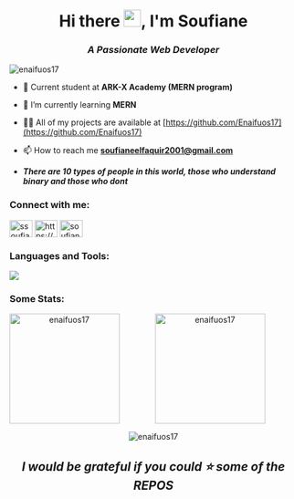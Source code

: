 <h1 align="center"> Hi there
    <img src="https://media1.giphy.com/media/DRUAoxfi694kCydNN1/giphy.gif?cid=6c09b952e7164e5878e38181ec2d6c77326dc9ee3c0ec1ff&rid=giphy.gif&ct=s" height="30px"></img>, I'm Soufiane</h1>
<h3 align="center"><em>A Passionate Web Developer</em></h3>

<p align="left"> <img src="https://komarev.com/ghpvc/?username=enaifuos17&label=Profile%20views&color=0E4C92&style=flat" alt="enaifuos17" /> </p>

- 📝 Current student at **ARK-X Academy (MERN program)**

- 🌱 I’m currently learning **MERN**

- 👨‍💻 All of my projects are available at [https://github.com/Enaifuos17](https://github.com/Enaifuos17)

- 📫 How to reach me **soufianeelfaquir2001@gmail.com**

- **_There are 10 types of people in this world, those who understand binary and those who dont_**

<h3 align="left">Connect with me:</h3>
<p align="left">
<a href="https://twitter.com/ssoufiane17" target="blank"><img align="center" src="https://raw.githubusercontent.com/rahuldkjain/github-profile-readme-generator/master/src/images/icons/Social/twitter.svg" alt="ssoufiane17" height="30" width="40" /></a>
<a href="https://linkedin.com/in/soufiane-el-faquir-877575228/" target="_blank"><img align="center" src="https://raw.githubusercontent.com/rahuldkjain/github-profile-readme-generator/master/src/images/icons/Social/linked-in-alt.svg" alt="https://www.linkedin.com/in/soufiane-el-faquir-877575228/" height="30" width="40" /></a>
<a href="https://instagram.com/soufiane_elfqr" target="blank"><img align="center" src="https://raw.githubusercontent.com/rahuldkjain/github-profile-readme-generator/master/src/images/icons/Social/instagram.svg" alt="soufiane_elfqr" height="30" width="40" /></a>
</p>

<h3 align="left">Languages and Tools:</h3>
<p align="left">
  <a href="https://skillicons.dev">
    <img src="https://skillicons.dev/icons?i=js,vscode,bash,git,css,html,nodejs" />
  </a>
</p>

<h3 align="left">Some Stats:</h3>
<div align="center">
<img align="left" height="193px" src="https://github-readme-stats.vercel.app/api/top-langs?username=enaifuos17&show_icons=true&locale=en&layout=compact&title_color=00b3ff&icon_color=00b4ff&text_color=c9d1d9&bg_color=0d1117" alt="enaifuos17" />
&nbsp;<img align="center" height="193px" src="https://github-readme-stats.vercel.app/api?username=enaifuos17&show_icons=true&locale=en&title_color=00b3ff&icon_color=00b4ff&text_color=c9d1d9&bg_color=0d1117" alt="enaifuos17" />
</div>

<p align="center"><img align="" src="https://github-readme-streak-stats.herokuapp.com/?user=enaifuos17&theme=tokyonight_duo&hide_border=true" alt="enaifuos17" /></p>

<h2 align="center"><em>I would be grateful if you could ⭐ some of the REPOS</em></h2>
